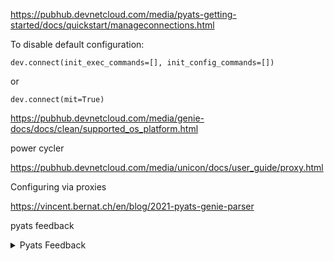 

https://pubhub.devnetcloud.com/media/pyats-getting-started/docs/quickstart/manageconnections.html

To disable default configuration:

    dev.connect(init_exec_commands=[], init_config_commands=[])
or

    dev.connect(mit=True)
    
https://pubhub.devnetcloud.com/media/genie-docs/docs/clean/supported_os_platform.html

power cycler
    
https://pubhub.devnetcloud.com/media/unicon/docs/user_guide/proxy.html

Configuring via proxies


https://vincent.bernat.ch/en/blog/2021-pyats-genie-parser

pyats feedback

<details>
<summary>Pyats Feedback</summary>
    
    Cisco pyATS is a framework for network automation and testing. It includes, among other things, an open-source multi-vendor set of parsers and models, Genie Parser. It features 2700 parsers for various commands over many network OS. On the paper, this seems a great tool!
    >>> from genie.conf.base import Device
    >>> device = Device("router", os="iosxr")
    >>> # Hack to parse outputs without connecting to a device
    >>> device.custom.setdefault("abstraction", {})["order"] = ["os", "platform"]
    >>> cmd = "show route ipv4 unicast"
    >>> output = """
    ... Tue Oct 29 21:29:10.924 UTC
    ...
    ... O    10.13.110.0/24 [110/2] via 10.12.110.1, 5d23h, GigabitEthernet0/0/0/0.110
    ... """
    >>> device.parse(cmd, output=output)
    {'vrf': {'default': {'address_family': {'ipv4': {'routes': {'10.13.110.0/24': {'route': '10.13.110.0/24',
       'active': True,
       'route_preference': 110,
       'metric': 2,
       'source_protocol': 'ospf',
       'source_protocol_codes': 'O',
       'next_hop': {'next_hop_list': {1: {'index': 1,
          'next_hop': '10.12.110.1',
          'outgoing_interface': 'GigabitEthernet0/0/0/0.110',
          'updated': '5d23h'}}}}}}}}}}
    
    First deception: pyATS is closed-source with some exceptions. This is quite annoying if you run into some issues outside Genie Parser. For example, although pyATS is using the ssh command, it cannot leverage my ssh_config file: pyATS resolves hostnames before providing them to ssh. There is no plan to open source pyATS. 🤨
    
Then, Genie Parser has two problems:

1. The data models used are dependent on the vendor and OS, despite the documentation saying otherwise. For example, the data model used for IPv4 interfaces is different between NX-OS and IOS-XR.
2. The parsers rely on line-by-line regular expressions to extract data and some Python code as glue. This is fragile and may break silently.
To illustrate the second point, let’s assume the output of show ipv4 vrf all interface is:

      Loopback10 is Up, ipv4 protocol is Up
        Vrf is default (vrfid 0x60000000)
        Internet protocol processing disabled
      Loopback30 is Up, ipv4 protocol is Down [VRF in FWD reference]
        Vrf is ran (vrfid 0x0)
        Internet address is 203.0.113.17/32
        MTU is 1500 (1500 is available to IP)
        Helper address is not set
        Directed broadcast forwarding is disabled
        Outgoing access list is not set
        Inbound  common access list is not set, access list is not set
        Proxy ARP is disabled
        ICMP redirects are never sent
        ICMP unreachables are always sent
        ICMP mask replies are never sent
        Table Id is 0x0
    
Because the regular expression to parse an interface name does not expect the extra data after the interface state, Genie Parser ignores the line starting the definition of Loopback30 and parses the output to this structure:
https://github.com/CiscoTestAutomation/genieparser/blob/88cb6ee4ad540a45c9c0b03c8cd75271f39da424/src/genie/libs/parser/iosxr/show_interface.py#L1246-L1248
    
        {
          "Loopback10": {
            "int_status": "up",
            "oper_status": "up",
            "vrf": "ran",
            "vrf_id": "0x0",
            "ipv4": {
              "203.0.113.17/32": {
                "ip": "203.0.113.17",
                "prefix_length": "32"
              },
              "mtu": 1500,
              "mtu_available": 1500,
              "broadcast_forwarding": "disabled",
              "proxy_arp": "disabled",
              "icmp_redirects": "never sent",
              "icmp_unreachables": "always sent",
              "icmp_replies": "never sent",
              "table_id": "0x0"
            }
          }
        }
    
While this bug is simple to fix, this is an uphill battle. Any existing or future slight variation in the output of a command could trigger another similar undetected bug, despite the extended test coverage. I have reported and fixed several other silent parsing errors: #516, #529, and #530. A more robust alternative would have been to use TextFSM and to trigger a warning when some output is not recognized, like Batfish, a configuration analysis tool, does.

In the future, we should rely on YANG for data extraction, but it is currently not widely supported. SNMP is still a valid possibility but much information is not accessible through this protocol. In the meantime, I would advise you to only use Genie Parser with caution.
    
</details>
